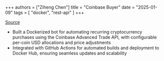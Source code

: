 +++
authors = ["Ziheng Chen"]
title = "Coinbase Buyer"
date = "2025-01-09"
tags = [
    "docker", "rest-api"
]
+++

[Source](https://github.com/zihengjackchen/coinbase-buyer)

- Built a Dockerized bot for automating recurring cryptocurrency purchases using the Coinbase Advanced Trade API, with configurable per-coin USD allocations and price adjustments 
- Integrated with GitHub Actions for automated builds and deployment to Docker Hub, ensuring seamless updates and scalability